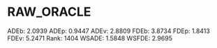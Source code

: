 # RAW_ORACLE

ADEb: 2.0939
ADEp: 0.9447
ADEv: 2.8809
FDEb: 3.8734
FDEp: 1.8413
FDEv: 5.2471
Rank: 1404
WSADE: 1.5848
WSFDE: 2.9695